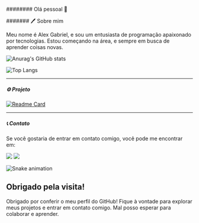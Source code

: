 ######## Olá pessoal 👋

####### 🖊 Sobre mim

Meu nome é Alex Gabriel, e sou um entusiasta de programação apaixonado por tecnologias. Estou começando na área, e sempre em busca de aprender coisas novas. 

![Anurag's GitHub stats](https://github-readme-stats.vercel.app/api?username=alexgurgel&show_icons=true&theme=dark)

![Top Langs](https://github-readme-stats.vercel.app/api/top-langs/?username=alexgurgel&layout=compact&theme=dark)

---------------------------

##### ⚙ Projeto

[![Readme Card](https://github-readme-stats.vercel.app/api/pin/?username=alexgurgel&repo=Tiktok-Project&theme=dark)](https://github.com/anuraghazra/github-readme-stats)

---------------------------

##### 📞 Contato

Se você gostaria de entrar em contato comigo, você pode me encontrar em:

<div> 
   <a href = "alexgabrielb@hotmail.com"><img src="https://img.shields.io/badge/-Gmail-%23333?style=for-the-badge&logo=gmail&logoColor=white" target="_blank"></a>
   <a href="https://www.linkedin.com/in/alex-gurgel/" target="_blank"><img src="https://img.shields.io/badge/-LinkedIn-%230077B5?style=for-the-badge&logo=linkedin&logoColor=white" target="_blank"></a>
 
   ![Snake animation](https://github.com/chaltech/chaltech/blob/output/github-contribution-grid-snake.svg)
</div>

## Obrigado pela visita!

Obrigado por conferir o meu perfil do GitHub! Fique à vontade para explorar meus projetos e entrar em contato comigo. Mal posso esperar para colaborar e aprender.
